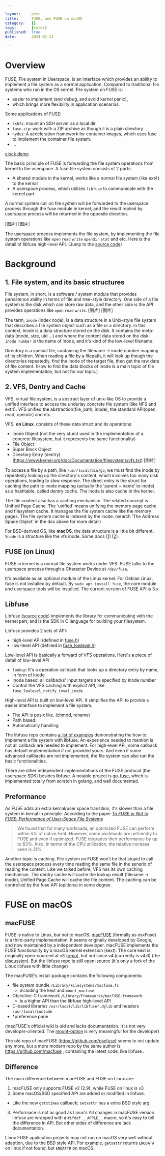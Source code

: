 ```yaml
---

layout:     post
title:      FUSE, and FUSE on macOS
category:   []
tags:       [tutor]
published:  True
date:       2024-01-21

---
```


# Overview
FUSE, File system in Userspace, is an interface which provides an ability to implement a file system as a normal application. Compared to traditional file systems who run in the OS kernel. File system on FUSE is:
- easier to implement (and debug, and avoid kernel panic),
- which brings more flexibility in application scenarios.

Some applications of FUSE:
- `sshfs`: mount an SSH server as a local dir
- `fuse-zip`: work with a ZIP archive as though it is a plain directory
- `nydus`: A acceleration framework for container images, which uses fuse to implement the container file system.
- ...

[clock demo](/images/2024-1-21-fuse/clockdemo.png)

The basic principle of FUSE is forwarding the file system operations from kernel to the userspace. A fuse file system consists of 2 parts: 
- A shared module in the kernel, works like a normal file system (like ext4) to the kernal
- A userspace process, which utilizes `libfuse` to communicate with the kernel part

A normal system call on file system will be forwarded to the userspace process through the fuse module in kernel, and the result replied by userspace process will be returned in the opposite direction.

[图片]
[图片]

The userspace process implements the file system, by implementing the file system operations like `open` `read` `write` `opendir` `stat` and etc. Here is the detail of libfuse high-level API. (Jump to the [source code](https://github.com/libfuse/libfuse/blob/0c12204145d43ad4683136379a130385ef16d166/include/fuse.h#L324))

# Background
## 1. File system, and its basic structures
File system, in short, is a software / system module that provides persistence ability in terms of file and tree-style directory. One side of a file system is the disk which can store raw data, and the other side is the API provides operations like `open` `read` `write`. 
[图片]
[图片]

The term, `inode` (index node), is a data structure in a Unix-style file system that describes a file system object such as a file or a directory. In this context, inode is a data structure stored on the disk. It contains the meta-data (mode, size, uid ...) and where the content data stored on the disk. `Inode number` is the name of inode, and it's kind of the low-level filename.

Directory is a special file, containing the filename -> inode number mapping of its children. When reading a file by a filepath, it will look up though the directories repeatedly, find the inode of the target file, then get the raw data of file content. (How to find the data blocks of inode is a main topic of file system implementation, but not for our topic.)

## 2. VFS, Dentry and Cache
VFS, virtual file system, is a abstract layer of unix-like OS to provide a unified interface to access the underlay concrete file system (like NFS and ext4). VFS unified the abstraction(file, path, inode), the standard API(open, read, opendir) and etc. 

VFS, **on Linux**, consists of these data struct and its operations:
- Inode Object  (not the very sturct used in the implementation of a concrete filesystem, but it represents the same functionality)
- File Object
- Super Block Object
- Directory Entry (dentry)
(https://www.kernel.org/doc/Documentation/filesystems/vfs.txt)
[图片]

To access a file by a path, like `/usr/local/bin/go`, we must find the inode by repeatedly looking up the directory's content, which involves too many disk operations, leading to slow response. The direct entry is the struct for caching the path to inode mapping (actually the 'parent + name' to inode) as a hashtable, called dentry cache. The inode is also cache in the kernel.

The file content also has a caching mechanism. The related concept is Unified Page Cache. The 'unified' means unifying the memory page cache and filesystem cache. It manages the file system cache like the memory pages. The file system cache is indexed by the inode. (search 'The Address Space Object' in the doc above for more detail)

For BSD-derived OS, like **macOS**, the data structure is a little bit different. `Vnode` is a structure like the vfs inode. Some docs [[1]](https://stackoverflow.com/a/36808280/2272825) [[2]](https://opensource.apple.com/source/xnu/xnu-6153.81.5/bsd/sys/vnode.h.auto.html).

## FUSE (on Linux)
FUSE in kernel is a normal file system works under VFS. FUSE talks to the userspace process through a Character Device at `/dev/fuse`. 

It's available as an optional module of the Linux kernel. For Debian Linux, fuse is not installed by default. By `sudo apt install fuse`, the core module and userspace tools will be installed. The current version of FUSE API is 3.x.

## Libfuse
Libfuse ([source code](https://github.com/libfuse/libfuse/tree/0c12204145d43ad4683136379a130385ef16d166)) implements the library for communicating with the kernel part, and is the SDK in C language for building your filesystem.

Libfuse provides 2 sets of API: 
- high-level API (defined in [fuse.h](https://github.com/libfuse/libfuse/blob/master/include/fuse.h))
- low-level API  (defined in [fuse_lowlevel.h](https://github.com/libfuse/libfuse/blob/master/include/fuse_lowlevel.h))

Low-level API is basically a forward of VFS operations. Here's a piece of detail of low-level API
- `lookup`: It's a operation callback that looks up a directory entry by name, in form of inode
- Inode based: all callbacks' input targets are specified by inode number
- Control the VFS caching with explicit API, like `fuse_lowlevel_notify_inval_inode`

High-level API is built on low-level API. It simplifies the API to provide a easier interface to implement a file system.
- The API is posix like. (chmod, rename)
- Path based.
- Automatically handling

The libfuse repo contains [a list of examples](https://github.com/libfuse/libfuse/tree/0c12204145d43ad4683136379a130385ef16d166/example) demonstrating the how to implement a file system with libfuse. An experience needed to mention is not all callback are needed to implement. For high-level API, some callback has default implementation if not provided yours. And even if some advanced callbacks are not implemented, the file system can also run the basic functionalities.

There are other independent implementations of the FUSE protocol (the userspace SDK) besides libfuse. A notable project is [go-fuse](https://github.com/hanwen/go-fuse), which is implemented totally from scratch in golang, and well documented. 

## Preformance
As FUSE adds an extra kernal/user space transition, it's slower than a file system in kernal in principle. 
According to the paper [*To FUSE or Not to FUSE: Performance of User-Space File Systems*](https://www.usenix.org/system/files/conference/fast17/fast17-vangoor.pdf)
> We found that for many workloads, an optimized FUSE can perform within 5% of native Ext4. However, some workloads are unfriendly to FUSE and even if optimized, FUSE degrades their performance by up to 83%. Also, in terms of the CPU utilization, the relative increase seen is 31%.

Another topic is caching. File system on FUSE won't be that stupid to call the userspace process every time reading the same file in the senerio of reading the content. Like we talked before, VFS has its own caching mechanism. The dentry cache will cache the lookup result (filename -> inode), Unified Page Cache will cache the file content. The caching can be controlled by the fuse API (opitions) in some degree.

# FUSE on macOS

## macFUSE
FUSE is native to Linux, but not to macOS. [macFUSE](https://osxfuse.github.io/) (formally as osxFuse) is a third-party implementation. It seems originally developed by Google, and now maintained by a independent developer. macFUSE implements the FUSE functionality by a macOS kernel extension (kext). The core kext is originally open-sourced at v3 ([repo](https://github.com/osxfuse/kext/tree/support/osxfuse-3)), but not since v4 (currently is v4.6) (the [discussion](https://github.com/osxfuse/osxfuse/issues/841#issuecomment-948113992)).  But the libfuse repo is still open-source (it's only a fork of the Linux libfuse with little change)

The macFUSE's install package contains the following components:
- file system bundle `/Library/Filesystems/macfuse.fs`
  - including the kext and `mount_macfuse`
- Objective-C framework `/Library/Frameworks/macFUSE.framework`
  - is a higher API than the libfuse high-level API
- C-based libraries `/usr/local/lib/libfuse*.dylib` and headers `/usr/local/include`
- *preference pane

(macFUSE's official wiki is old and lacks documentation. It is not very developer-oriented. The [mount-option](https://github.com/osxfuse/osxfuse/wiki/Mount-options) is very meaningful for the developer)

The old repo of macFUSE (https://github.com/osxfuse) seems to not update any more, but a more modern repo by the same author is https://github.com/macfuse , containing the latest code, like libfuse .

## Difference
The main difference between macFUSE and FUSE on Linux are:
1. macFUSE only supports FUSE v2 (2.9), while FUSE on linux is v3
2. Some macOS/BSD specified API are added or modified in libfuse. 
  - Like the new `getxtimes` callback; `setxattr` has a extra BSD style arg.
3. Performace is not as good as Linux's
All changes in macFUSE version libfuse are wrapped with a `#ifdef __APPLE__` macro, so it's easy to tell the difference in API. But other sides of difference are lack documentation.

Linux FUSE application projects may not run on macOS very well without adaption, due to the BSD style API. For example, `getxattr` returns `ENODATA` on linux if not found, but `ENOATTR` on macOS. 
